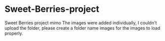 # Sweet-Berries-project
Sweet Berries project mimo
The images were added individually, I couldn't upload the folder, please create a folder name images for the images to load properly.
